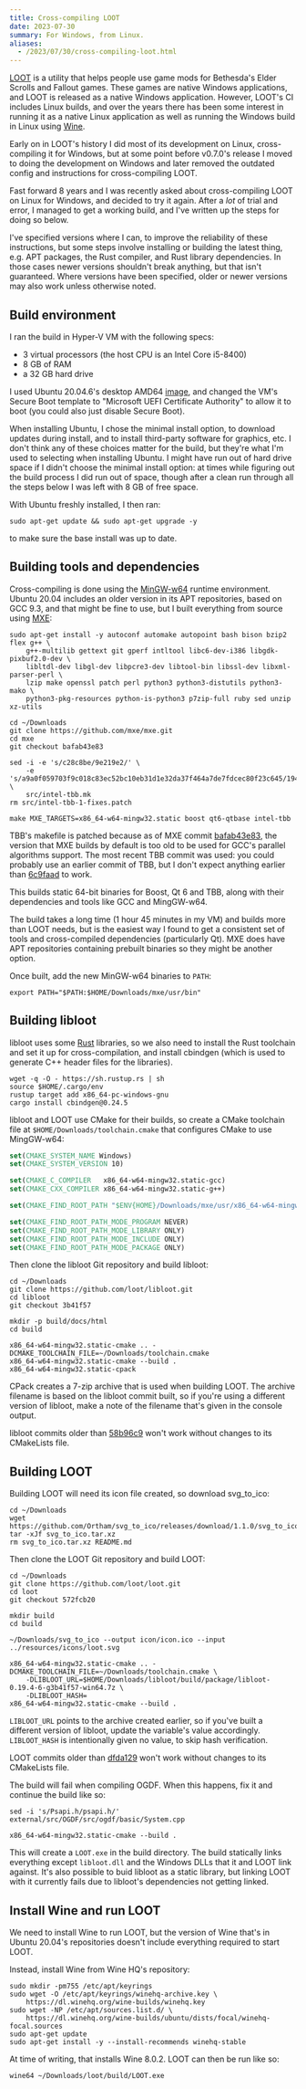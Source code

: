 ```yaml
---
title: Cross-compiling LOOT
date: 2023-07-30
summary: For Windows, from Linux.
aliases:
  - /2023/07/30/cross-compiling-loot.html
---
```


[LOOT](https://loot.github.io/) is a utility that helps people use game mods for Bethesda's Elder Scrolls and Fallout games. These games are native Windows applications, and LOOT is released as a native Windows application. However, LOOT's CI includes Linux builds, and over the years there has been some interest in running it as a native Linux application as well as running the Windows build in Linux using [Wine](https://www.winehq.org/).

Early on in LOOT's history I did most of its development on Linux, cross-compiling it for Windows, but at some point before v0.7.0's release I moved to doing the development on Windows and later removed the outdated config and instructions for cross-compiling LOOT.

Fast forward 8 years and I was recently asked about cross-compiling LOOT on Linux for Windows, and decided to try it again. After a *lot* of trial and error, I managed to get a working build, and I've written up the steps for doing so below.

I've specified versions where I can, to improve the reliability of these instructions, but some steps involve installing or building the latest thing, e.g. APT packages, the Rust compiler, and Rust library dependencies. In those cases newer versions shouldn't break anything, but that isn't guaranteed. Where versions have been specified, older or newer versions may also work unless otherwise noted.

## Build environment

I ran the build in Hyper-V VM with the following specs:

- 3 virtual processors (the host CPU is an Intel Core i5-8400)
- 8 GB of RAM
- a 32 GB hard drive

I used Ubuntu 20.04.6's desktop AMD64 [image](https://releases.ubuntu.com/20.04.6/ubuntu-20.04.6-desktop-amd64.iso), and changed the VM's Secure Boot template to "Microsoft UEFI Certificate Authority" to allow it to boot (you could also just disable Secure Boot).

When installing Ubuntu, I chose the minimal install option, to download updates during install, and to install third-party software for graphics, etc. I don't think any of these choices matter for the build, but they're what I'm used to selecting when installing Ubuntu. I might have run out of hard drive space if I didn't choose the minimal install option: at times while figuring out the build process I did run out of space, though after a clean run through all the steps below I was left with 8 GB of free space.

With Ubuntu freshly installed, I then ran:

```
sudo apt-get update && sudo apt-get upgrade -y
```

to make sure the base install was up to date.

## Building tools and dependencies

Cross-compiling is done using the [MinGW-w64](https://www.mingw-w64.org/) runtime environment. Ubuntu 20.04 includes an older version in its APT repositories, based on GCC 9.3, and that might be fine to use, but I built everything from source using [MXE](https://mxe.cc/):

```
sudo apt-get install -y autoconf automake autopoint bash bison bzip2 flex g++ \
    g++-multilib gettext git gperf intltool libc6-dev-i386 libgdk-pixbuf2.0-dev \
    libltdl-dev libgl-dev libpcre3-dev libtool-bin libssl-dev libxml-parser-perl \
    lzip make openssl patch perl python3 python3-distutils python3-mako \
    python3-pkg-resources python-is-python3 p7zip-full ruby sed unzip xz-utils

cd ~/Downloads
git clone https://github.com/mxe/mxe.git
cd mxe
git checkout bafab43e83

sed -i -e 's/c28c8be/9e219e2/' \
    -e 's/a9a0f059703f9c018c83ec52bc10eb31d1e32da37f464a7de7fdcec80f23c645/194eadccc12f90586f17b329315fcb6f8834304e6a6e7724bcd0cb747c3e94ea/' \
    src/intel-tbb.mk
rm src/intel-tbb-1-fixes.patch

make MXE_TARGETS=x86_64-w64-mingw32.static boost qt6-qtbase intel-tbb
```

TBB's makefile is patched because as of MXE commit [bafab43e83](https://github.com/mxe/mxe/commit/bafab43e83ebeb63bc1b57e1292b27378f1c3acc), the version that MXE builds by default is too old to be used for GCC's parallel algorithms support. The most recent TBB commit was used: you could probably use an earlier commit of TBB, but I don't expect anything earlier than [6c9faad](https://github.com/wjakob/tbb/commit/6c9faad2aa3d85a12826fbe5d6b964c590c12420) to work.

This builds static 64-bit binaries for Boost, Qt 6 and TBB, along with their dependencies and tools like GCC and MingGW-w64.

The build takes a long time (1 hour 45 minutes in my VM) and builds more than LOOT needs, but is the easiest way I found to get a consistent set of tools and cross-compiled dependencies (particularly Qt). MXE does have APT repositories containing prebuilt binaries so they might be another option.

Once built, add the new MinGW-w64 binaries to `PATH`:

```
export PATH="$PATH:$HOME/Downloads/mxe/usr/bin"
```

## Building libloot

libloot uses some [Rust](https://www.rust-lang.org/) libraries, so we also need to install the Rust toolchain and set it up for cross-compilation, and install cbindgen (which is used to generate C++ header files for the libraries).

```
wget -q -O - https://sh.rustup.rs | sh
source $HOME/.cargo/env
rustup target add x86_64-pc-windows-gnu
cargo install cbindgen@0.24.5
```

libloot and LOOT use CMake for their builds, so create a CMake toolchain file at `$HOME/Downloads/toolchain.cmake` that configures CMake to use MingGW-w64:

```cmake
set(CMAKE_SYSTEM_NAME Windows)
set(CMAKE_SYSTEM_VERSION 10)

set(CMAKE_C_COMPILER   x86_64-w64-mingw32.static-gcc)
set(CMAKE_CXX_COMPILER x86_64-w64-mingw32.static-g++)

set(CMAKE_FIND_ROOT_PATH "$ENV{HOME}/Downloads/mxe/usr/x86_64-w64-mingw32.static")

set(CMAKE_FIND_ROOT_PATH_MODE_PROGRAM NEVER)
set(CMAKE_FIND_ROOT_PATH_MODE_LIBRARY ONLY)
set(CMAKE_FIND_ROOT_PATH_MODE_INCLUDE ONLY)
set(CMAKE_FIND_ROOT_PATH_MODE_PACKAGE ONLY)
```

Then clone the libloot Git repository and build libloot:

```
cd ~/Downloads
git clone https://github.com/loot/libloot.git
cd libloot
git checkout 3b41f57

mkdir -p build/docs/html
cd build

x86_64-w64-mingw32.static-cmake .. -DCMAKE_TOOLCHAIN_FILE=~/Downloads/toolchain.cmake
x86_64-w64-mingw32.static-cmake --build .
x86_64-w64-mingw32.static-cpack
```

CPack creates a 7-zip archive that is used when building LOOT. The archive filename is based on the libloot commit built, so if you're using a different version of libloot, make a note of the filename that's given in the console output.

libloot commits older than [58b96c9](https://github.com/loot/libloot/commit/58b96c982275944db845623bc893d56be5c66b4c) won't work without changes to its CMakeLists file.

## Building LOOT

Building LOOT will need its icon file created, so download svg_to_ico:

```
cd ~/Downloads
wget https://github.com/Ortham/svg_to_ico/releases/download/1.1.0/svg_to_ico.tar.xz
tar -xJf svg_to_ico.tar.xz
rm svg_to_ico.tar.xz README.md
```

Then clone the LOOT Git repository and build LOOT:

```
cd ~/Downloads
git clone https://github.com/loot/loot.git
cd loot
git checkout 572fcb20

mkdir build
cd build

~/Downloads/svg_to_ico --output icon/icon.ico --input ../resources/icons/loot.svg

x86_64-w64-mingw32.static-cmake .. -DCMAKE_TOOLCHAIN_FILE=~/Downloads/toolchain.cmake \
    -DLIBLOOT_URL=$HOME/Downloads/libloot/build/package/libloot-0.19.4-6-g3b41f57-win64.7z \
    -DLIBLOOT_HASH=
x86_64-w64-mingw32.static-cmake --build .
```

`LIBLOOT_URL` points to the archive created earlier, so if you've built a different version of libloot, update the variable's value accordingly. `LIBLOOT_HASH` is intentionally given no value, to skip hash verification.

LOOT commits older than [dfda129](https://github.com/loot/loot/commit/dfda129a12699441d15a2766fb8f18e87efecfbc) won't work without changes to its CMakeLists file.

The build will fail when compiling OGDF. When this happens, fix it and continue the build like so:

```
sed -i 's/Psapi.h/psapi.h/' external/src/OGDF/src/ogdf/basic/System.cpp

x86_64-w64-mingw32.static-cmake --build .
```

This will create a `LOOT.exe` in the build directory. The build statically links everything except `libloot.dll` and the Windows DLLs that it and LOOT link against. It's also possible to buid libloot as a static library, but linking LOOT with it currently fails due to libloot's dependencies not getting linked.

## Install Wine and run LOOT

We need to install Wine to run LOOT, but the version of Wine that's in Ubuntu 20.04's repositories doesn't include everything required to start LOOT.

Instead, install Wine from Wine HQ's repository:

```
sudo mkdir -pm755 /etc/apt/keyrings
sudo wget -O /etc/apt/keyrings/winehq-archive.key \
    https://dl.winehq.org/wine-builds/winehq.key
sudo wget -NP /etc/apt/sources.list.d/ \
    https://dl.winehq.org/wine-builds/ubuntu/dists/focal/winehq-focal.sources
sudo apt-get update
sudo apt-get install -y --install-recommends winehq-stable
```

At time of writing, that installs Wine 8.0.2. LOOT can then be run like so:

```
wine64 ~/Downloads/loot/build/LOOT.exe
```
